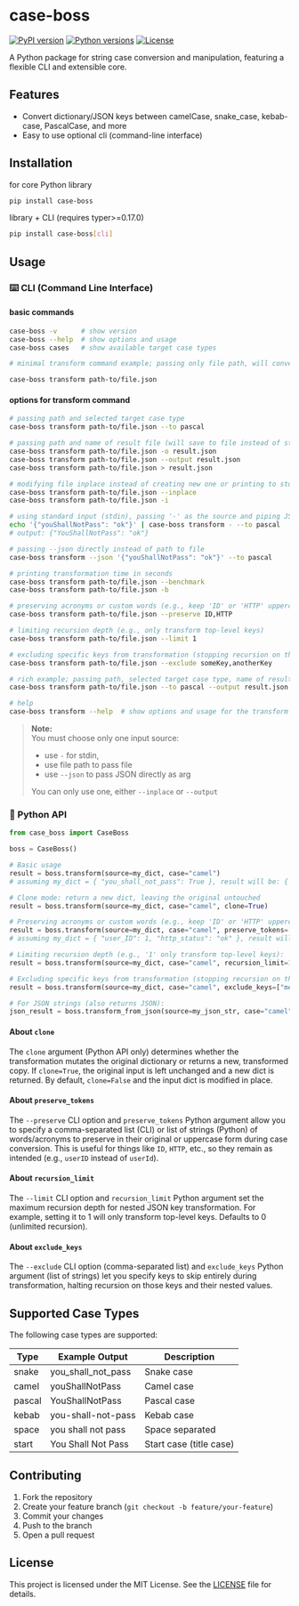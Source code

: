 # case-boss

[![PyPI version](https://img.shields.io/pypi/v/case-boss.svg)](https://pypi.org/project/case-boss/)
[![Python versions](https://img.shields.io/pypi/pyversions/case-boss.svg)](https://pypi.org/project/case-boss/)
[![License](https://img.shields.io/github/license/codezaur/case-boss.svg)](https://github.com/codezaur/case-boss/blob/master/LICENSE)

A Python package for string case conversion and manipulation, featuring a flexible CLI and extensible core.

## Features

- Convert dictionary/JSON keys between camelCase, snake_case, kebab-case, PascalCase, and more
- Easy to use optional cli (command-line interface)

## Installation

for core Python library
```bash
pip install case-boss
```
library + CLI (requires typer>=0.17.0)
```bash
pip install case-boss[cli]
```

## Usage

### ⌨️ CLI (Command Line Interface)

#### basic commands

```bash
case-boss -v      # show version
case-boss --help  # show options and usage
case-boss cases   # show available target case types

# minimal transform command example; passing only file path, will convert to snake_case and print to standard output (stdout)

case-boss transform path-to/file.json
```

#### options for transform command
```bash
# passing path and selected target case type 
case-boss transform path-to/file.json --to pascal
```

```bash
# passing path and name of result file (will save to file instead of stdout)
case-boss transform path-to/file.json -o result.json
case-boss transform path-to/file.json --output result.json
case-boss transform path-to/file.json > result.json
```

```bash
# modifying file inplace instead of creating new one or printing to stdout
case-boss transform path-to/file.json --inplace
case-boss transform path-to/file.json -i
```

```bash
# using standard input (stdin), passing '-' as the source and piping JSON data.
echo '{"youShallNotPass": "ok"}' | case-boss transform - --to pascal
# output: {"YouShallNotPass": "ok"}
```

```bash
# passing --json directly instead of path to file
case-boss transform --json '{"youShallNotPass": "ok"}' --to pascal
```

```bash
# printing transformation time in seconds
case-boss transform path-to/file.json --benchmark
case-boss transform path-to/file.json -b
```

```bash
# preserving acronyms or custom words (e.g., keep 'ID' or 'HTTP' uppercase):
case-boss transform path-to/file.json --preserve ID,HTTP
```

```bash
# limiting recursion depth (e.g., only transform top-level keys)
case-boss transform path-to/file.json --limit 1
```

```bash
# excluding specific keys from transformation (stopping recursion on those keys)
case-boss transform path-to/file.json --exclude someKey,anotherKey
```

```bash
# rich example; passing path, selected target case type, name of result file and benchmark
case-boss transform path-to/file.json --to pascal --output result.json --benchmark --preserve ID,SQL
```

```bash
# help
case-boss transform --help  # show options and usage for the transform command
```

> **Note:**  
> You must choose only one input source: 
>  
> - use `-` for stdin,
> - use file path to pass file
> - use `--json` to pass JSON directly as arg
>
> You can only use one, either `--inplace` or `--output`


### 🐍 Python API

```python
from case_boss import CaseBoss

boss = CaseBoss()
```

```python
# Basic usage
result = boss.transform(source=my_dict, case="camel")
# assuming my_dict = { "you_shall_not_pass": True }, result will be: { "youShallNotPass": True }
```

```python
# Clone mode: return a new dict, leaving the original untouched
result = boss.transform(source=my_dict, case="camel", clone=True)
```

```python
# Preserving acronyms or custom words (e.g., keep 'ID' or 'HTTP' uppercase):
result = boss.transform(source=my_dict, case="camel", preserve_tokens=["ID", "HTTP"])
# assuming my_dict = { "user_ID": 1, "http_status": "ok" }, result will be: { "userID": 1, "HTTPStatus": "ok" }
```

```python
# Limiting recursion depth (e.g., '1' only transform top-level keys):
result = boss.transform(source=my_dict, case="camel", recursion_limit=1)
```

```python
# Excluding specific keys from transformation (stopping recursion on those keys):
result = boss.transform(source=my_dict, case="camel", exclude_keys=["metaData", "anotherKey"])
```

```python
# For JSON strings (also returns JSON):
json_result = boss.transform_from_json(source=my_json_str, case="camel")
```


#### About `clone`

The `clone` argument (Python API only) determines whether the transformation mutates the original dictionary or returns a new, transformed copy. If `clone=True`, the original input is left unchanged and a new dict is returned. By default, `clone=False` and the input dict is modified in place.

#### About `preserve_tokens`

The `--preserve` CLI option and `preserve_tokens` Python argument allow you to specify a comma-separated list (CLI) or list of strings (Python) of words/acronyms to preserve in their original or uppercase form during case conversion. This is useful for things like `ID`, `HTTP`, etc., so they remain as intended (e.g., `userID` instead of `userId`).

#### About `recursion_limit`

The `--limit` CLI option and `recursion_limit` Python argument set the maximum recursion depth for nested JSON key transformation. For example, setting it to 1 will only transform top-level keys. Defaults to 0 (unlimited recursion).

#### About `exclude_keys`

The `--exclude` CLI option (comma-separated list) and `exclude_keys` Python argument (list of strings) let you specify keys to skip entirely during transformation, halting recursion on those keys and their nested values.

## Supported Case Types

The following case types are supported:

| Type   | Example Output          | Description                |
|--------|-------------------------|----------------------------|
| snake  | you_shall_not_pass      | Snake case                 |
| camel  | youShallNotPass         | Camel case                 |
| pascal | YouShallNotPass         | Pascal case                |
| kebab  | you-shall-not-pass      | Kebab case                 |
| space  | you shall not pass      | Space separated            |
| start  | You Shall Not Pass      | Start case (title case)    |


## Contributing

1. Fork the repository
2. Create your feature branch (`git checkout -b feature/your-feature`)
3. Commit your changes
4. Push to the branch
5. Open a pull request

## License

This project is licensed under the MIT License. See the [LICENSE](LICENSE) file for details.
